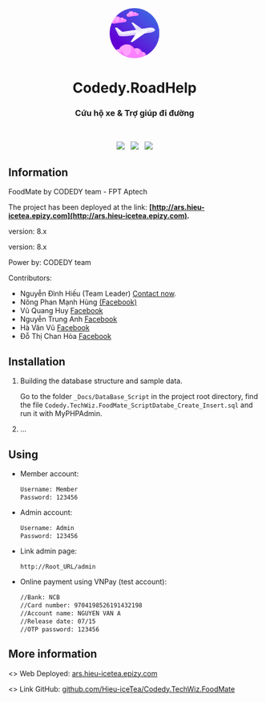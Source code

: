<p align="center">
    <a href="http://ars.codedy.epizy.com" target="_blank">
        <img src="https://raw.githubusercontent.com/Hieu-iceTea/ARS.CODEDY/master/public/img/logo/logo_animation.gif" height="100px">
    </a>
    <h1 align="center">Codedy.RoadHelp</h1>
    <h3 align="center">Cứu hộ xe & Trợ giúp đi đường</h3>
    <br>
    <p align="center">
        <a href="http://github.com/Hieu-iceTea/Codedy.TechWiz.FoodMate"><img src="https://cdn.iconscout.com/icon/free/png-512/github-153-675523.png" height="25px"></a>
    &nbsp;
        <a href="http://ars.hieu-icetea.epizy.com"><img src="https://lapcamerataihaiphong.com/wp-content/uploads/2018/02/website.png" height="25px"></a>
    &nbsp;
        <a href="http://fb.com"><img src="https://upload.wikimedia.org/wikipedia/commons/thumb/0/05/Facebook_Logo_%282019%29.png/480px-Facebook_Logo_%282019%29.png" height="25px"></a>
    </p>
</p>

## Information

FoodMate by CODEDY team - FPT Aptech

The project has been deployed at the link: <b> [http://ars.hieu-icetea.epizy.com](http://ars.hieu-icetea.epizy.com). </b>

version: 8.x

version: 8.x

Power by: CODEDY team

Contributors:

  * Nguyễn Đình Hiếu (Team Leader) [Contact now](http://hieu-icetea.github.io).
  * Nông Phan Mạnh Hùng [(Facebook)](https://www.facebook.com/manhhungcb94)
  * Vũ Quang Huy [Facebook](https://www.facebook.com/profile.php?id=100073105500003)
  * Nguyễn Trung Anh [Facebook](https://www.facebook.com/profile.php?id=100051823263126)
  * Hà Văn Vũ [Facebook](https://www.facebook.com/connha.nong.9216)
  * Đỗ Thị Chan Hòa [Facebook](https://www.facebook.com/profile.php?id=100023632567398)
  
## Installation


1. Building the database structure and sample data.

    Go to the folder `_Docs/DataBase_Script` in the project root directory, find the file `Codedy.TechWiz.FoodMate_ScriptDatabe_Create_Insert.sql` and run it with MyPHPAdmin.

2. ...

## Using

* Member account:

    ```
    Username: Member
    Password: 123456
    ```

* Admin account:

    ```
    Username: Admin
    Password: 123456
    ```

* Link admin page:

    ```
    http://Root_URL/admin
    ```

* Online payment using VNPay (test account):

    ```
    //Bank: NCB
    //Card number: 9704198526191432198
    //Account name: NGUYEN VAN A
    //Release date: 07/15
    //OTP password: 123456 
    ```

## More information

<> Web Deployed: [ars.hieu-icetea.epizy.com](http://ars.hieu-icetea.epizy.com)

<> Link GitHub: [github.com/Hieu-iceTea/Codedy.TechWiz.FoodMate](http://github.com/Hieu-iceTea/Codedy.TechWiz.FoodMate)
